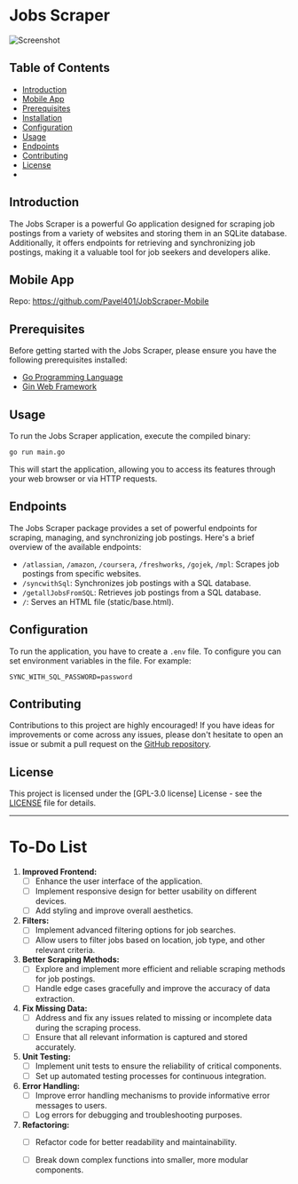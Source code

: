 # Jobs Scraper

![Screenshot](https://github.com/Pavel401/Jobs-Scraper/assets/47685150/bec93412-7c81-443b-990a-9fc0d92bfadc)

## Table of Contents

- [Introduction](#introduction)
- [Mobile App](#mobile-app)  
- [Prerequisites](#prerequisites)
- [Installation](#installation)
- [Configuration](#configuration)
- [Usage](#usage)
- [Endpoints](#endpoints)
- [Contributing](#contributing)
- [License](#license)
- 
## Introduction

The Jobs Scraper is a powerful Go application designed for scraping job postings from a variety of websites and storing them in an SQLite database. Additionally, it offers endpoints for retrieving and synchronizing job postings, making it a valuable tool for job seekers and developers alike.

## Mobile App

Repo: https://github.com/Pavel401/JobScraper-Mobile

## Prerequisites

Before getting started with the Jobs Scraper, please ensure you have the following prerequisites installed:

- [Go Programming Language](https://golang.org/)
- [Gin Web Framework](https://github.com/gin-gonic/gin)



## Usage

To run the Jobs Scraper application, execute the compiled binary:

```bash
go run main.go
```

This will start the application, allowing you to access its features through your web browser or via HTTP requests.

## Endpoints

The Jobs Scraper package provides a set of powerful endpoints for scraping, managing, and synchronizing job postings. Here's a brief overview of the available endpoints:

- `/atlassian`, `/amazon`, `/coursera`, `/freshworks`, `/gojek`, `/mpl`: Scrapes job postings from specific websites.
- `/syncwithSql`: Synchronizes job postings with a SQL database.
- `/getallJobsFromSQL`: Retrieves job postings from a SQL database.
- `/`: Serves an HTML file (static/base.html).

## Configuration

To run the application, you have to create a `.env` file. To configure you can set environment variables in the file. For example:

```env
SYNC_WITH_SQL_PASSWORD=password
```

## Contributing

Contributions to this project are highly encouraged! If you have ideas for improvements or come across any issues, please don't hesitate to open an issue or submit a pull request on the [GitHub repository](https://github.com/Pavel401/Jobs-Scraper).

## License

This project is licensed under the [GPL-3.0 license] License - see the [LICENSE](LICENSE) file for details.

---

# To-Do List


1. **Improved Frontend:**
   - [ ] Enhance the user interface of the application.
   - [ ] Implement responsive design for better usability on different devices.
   - [ ] Add styling and improve overall aesthetics.

2. **Filters:**
   - [ ] Implement advanced filtering options for job searches.
   - [ ] Allow users to filter jobs based on location, job type, and other relevant criteria.

3. **Better Scraping Methods:**
   - [ ] Explore and implement more efficient and reliable scraping methods for job postings.
   - [ ] Handle edge cases gracefully and improve the accuracy of data extraction.

4. **Fix Missing Data:**
   - [ ] Address and fix any issues related to missing or incomplete data during the scraping process.
   - [ ] Ensure that all relevant information is captured and stored accurately.

5. **Unit Testing:**
   - [ ] Implement unit tests to ensure the reliability of critical components.
   - [ ] Set up automated testing processes for continuous integration.

6. **Error Handling:**
    - [ ] Improve error handling mechanisms to provide informative error messages to users.
    - [ ] Log errors for debugging and troubleshooting purposes.

7. **Refactoring:**
    - [ ] Refactor code for better readability and maintainability.
    - [ ] Break down complex functions into smaller, more modular components.


